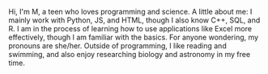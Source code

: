 Hi, I'm M, a teen who loves programming and science. A little about me:
I mainly work with Python, JS, and HTML, though I also know C++, SQL, and R. I am in the process of learning how to use applications like Excel more effectively, though I am familiar with the basics.
For anyone wondering, my pronouns are she/her.
Outside of programming, I like reading and swimming, and also enjoy researching biology and astronomy in my free time.
